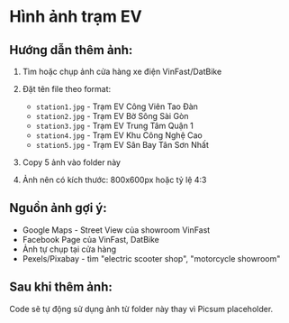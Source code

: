 # Hình ảnh trạm EV

## Hướng dẫn thêm ảnh:

1. Tìm hoặc chụp ảnh cửa hàng xe điện VinFast/DatBike
2. Đặt tên file theo format:

   - `station1.jpg` - Trạm EV Công Viên Tao Đàn
   - `station2.jpg` - Trạm EV Bờ Sông Sài Gòn
   - `station3.jpg` - Trạm EV Trung Tâm Quận 1
   - `station4.jpg` - Trạm EV Khu Công Nghệ Cao
   - `station5.jpg` - Trạm EV Sân Bay Tân Sơn Nhất

3. Copy 5 ảnh vào folder này

4. Ảnh nên có kích thước: 800x600px hoặc tỷ lệ 4:3

## Nguồn ảnh gợi ý:

- Google Maps - Street View của showroom VinFast
- Facebook Page của VinFast, DatBike
- Ảnh tự chụp tại cửa hàng
- Pexels/Pixabay - tìm "electric scooter shop", "motorcycle showroom"

## Sau khi thêm ảnh:

Code sẽ tự động sử dụng ảnh từ folder này thay vì Picsum placeholder.
